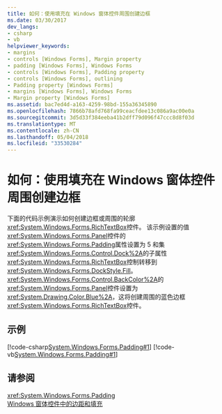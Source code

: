 ```yaml
---
title: 如何：使用填充在 Windows 窗体控件周围创建边框
ms.date: 03/30/2017
dev_langs:
- csharp
- vb
helpviewer_keywords:
- margins
- controls [Windows Forms], Margin property
- padding [Windows Forms], Windows Forms
- controls [Windows Forms], Padding property
- controls [Windows Forms], outlining
- Padding property [Windows Forms]
- margins [Windows Forms], Windows Forms
- Margin property [Windows Forms]
ms.assetid: bac7ed4d-a163-4259-98bd-155a36345890
ms.openlocfilehash: 7866b78afd768fa99ceacfdee13c086a9ac00e0a
ms.sourcegitcommit: 3d5d33f384eeba41b2dff79d096f47ccc8d8f03d
ms.translationtype: MT
ms.contentlocale: zh-CN
ms.lasthandoff: 05/04/2018
ms.locfileid: "33530284"
---
```

# <a name="how-to-create-a-border-around-a-windows-forms-control-using-padding"></a>如何：使用填充在 Windows 窗体控件周围创建边框
下面的代码示例演示如何创建边框或周围的轮廓<xref:System.Windows.Forms.RichTextBox>控件。 该示例设置的值<xref:System.Windows.Forms.Panel>控件的<xref:System.Windows.Forms.Padding>属性设置为 5 和集<xref:System.Windows.Forms.Control.Dock%2A>的子属性<xref:System.Windows.Forms.RichTextBox>控制转移到<xref:System.Windows.Forms.DockStyle.Fill>。 <xref:System.Windows.Forms.Control.BackColor%2A>的<xref:System.Windows.Forms.Panel>控件设置为<xref:System.Drawing.Color.Blue%2A>，这将创建周围的蓝色边框<xref:System.Windows.Forms.RichTextBox>控件。  
  
## <a name="example"></a>示例  
 [!code-csharp[System.Windows.Forms.Padding#1](../../../../samples/snippets/csharp/VS_Snippets_Winforms/System.Windows.Forms.Padding/CS/Form1.cs#1)]
 [!code-vb[System.Windows.Forms.Padding#1](../../../../samples/snippets/visualbasic/VS_Snippets_Winforms/System.Windows.Forms.Padding/VB/Form1.vb#1)]  
  
## <a name="see-also"></a>请参阅  
 <xref:System.Windows.Forms.Padding>  
 [Windows 窗体控件中的边距和填充](../../../../docs/framework/winforms/controls/margin-and-padding-in-windows-forms-controls.md)
